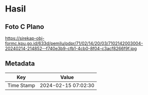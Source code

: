 # Hasil

## Foto C Plano

https://sirekap-obj-formc.kpu.go.id/633d/pemilu/pdpr/71/02/14/20/03/7102142003004-20240214-214852--f740e3b9-cfb1-4cb0-8f04-c3acf8266f9f.jpg


## Metadata

| Key        | Value               |
| ---------- | ------------------- |
| Time Stamp | 2024-02-15 07:02:30 |



